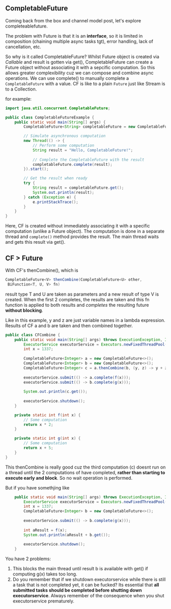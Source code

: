 ## CompletableFuture
Coming back from the box and channel model post, let's explore completeablefuture. 

The problem with Future is that it is an **interface**, so it is limited in composition (chaining multiple async tasks tgt),
error handling, lack of cancellation, etc.

So why is it called CompletableFuture? Whilst Future object is created via *Callable* and result is gotten via get(), CompletableFuture 
can create a Future object without associating it with a sepcific computation. So this allows greater complexibility cuz
we can compose and combine async operations. We can use complete() to manually complete a `CompletableFuture` with a value. CF is like
to a plain `Future` just like Stream is to a Collection.

for example:
```java
import java.util.concurrent.CompletableFuture;

public class CompletableFutureExample {
    public static void main(String[] args) {
        CompletableFuture<String> completableFuture = new CompletableFuture<>();

        // Simulate asynchronous computation
        new Thread(() -> {
            // Perform some computation
            String result = "Hello, CompletableFuture!";
            
            // Complete the CompletableFuture with the result
            completableFuture.complete(result);
        }).start();

        // Get the result when ready
        try {
            String result = completableFuture.get();
            System.out.println(result);
        } catch (Exception e) {
            e.printStackTrace();
        }
    }
}
```

Here, CF is created without immediately associating it with a specific computation (unlike a Future object). The computation is
done in a separate thread and `complete()` method provides the result. The main thread waits and gets this result via get().

## CF > Future
With CF's thenCombine(), which is 

```java
CompletableFuture<V> thenCombine(CompletableFuture<U> other,
 BiFunction<T, U, V> fn)
```
result type T and U are taken as parameters and a new result of type V is created. When the first 2 completes, the results are
taken and this fn function is applied to both results and *completes* the resulting future **without blocking**.

Like in this example, y and z are just variable names in a lambda expression. Results of CF a and b are taken and then combined together.

```java
public class CFCombine {
    public static void main(String[] args) throws ExecutionException, InterruptedException {
        ExecutorService executorService = Executors.newFixedThreadPool(10);
        int x = 1337;
        
        CompletableFuture<Integer> a = new CompletableFuture<>();
        CompletableFuture<Integer> b = new CompletableFuture<>();
        CompletableFuture<Integer> c = a.thenCombine(b, (y, z) -> y + z);
        
        executorService.submit(() -> a.complete(f(x)));
        executorService.submit(() -> b.complete(g(x)));
        
        System.out.println(c.get());
        
        executorService.shutdown();
    }

    private static int f(int x) {
        // Some computation
        return x * 2;
    }

    private static int g(int x) {
        // Some computation
        return x + 5;
    }
}
```

This thenCombine is really good cuz the third computation (c) doesnt run on a thread until the 2 computations of have completed, **rather
than starting to execute early and block**. So no wait operation is performed.

But if you have somethjing like
```java
    public static void main(String[] args) throws ExecutionException, InterruptedException {
        ExecutorService executorService = Executors.newFixedThreadPool(10);
        int x = 1337;
        CompletableFuture<Integer> b = new CompletableFuture<>();
        
        executorService.submit(() -> b.complete(g(x)));
        
        int aResult = f(x);
        System.out.println(aResult + b.get());
        
        executorService.shutdown();
    }
```
You have 2 problems:
1) This blocks the main thread until result b is available with get() if computing g(x) takes too long.
2) Do you remember that if we shutdown executorservice while there is still a task that is not completed yet, it can be fucked?
Its essential that **all submitted tasks should be completed before shutting down executorservice**. Always remember of the consequence
when you shut executorservice prematurely.
